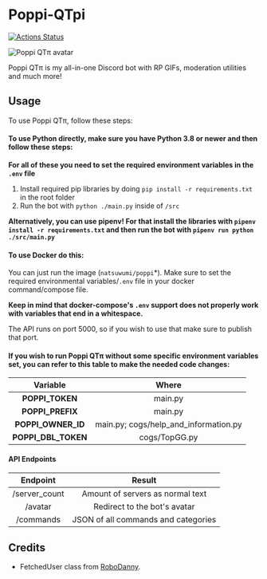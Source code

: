 ﻿# Poppi-QTpi
[![Actions Status](https://github.com/NatsumiHB/Poppi-QTpi/workflows/Publish%20Docker%20image/badge.svg)](https://github.com/NatsumiHB/Poppi-QTpi/actions)

![Poppi QTπ avatar](https://api.poppi-bot.xyz/avatar)

Poppi QTπ is my all-in-one Discord bot with RP GIFs, moderation utilities and much more!

## Usage
To use Poppi QTπ, follow these steps:

#### To use Python directly, make sure you have Python 3.8 or newer and then follow these steps:
**For all of these you need to set the required environment variables in the `.env` file**

1. Install required pip libraries by doing `pip install -r requirements.txt` in the root folder
2. Run the bot with `python ./main.py` inside of `/src`

**Alternatively, you can use pipenv! For that install the libraries with `pipenv install -r requirements.txt`
and then run the bot with `pipenv run python ./src/main.py`**

#### To use Docker do this:
You can just run the image (`natsuwumi/poppi`*). Make sure to set the required environmental variables/`.env` file in your docker command/compose file.

**Keep in mind that docker-compose's `.env` support does not properly work with variables that end in a whitespace.**

The API runs on port 5000, so if you wish to use that make sure to publish that port.

#### If you wish to run Poppi QTπ without some specific environment variables set, you can refer to this table to make the needed code changes:
| Variable            | Where                                 |
| :-----------------: | :-----------------------------------: |
| **POPPI_TOKEN**     | main.py                               |
| **POPPI_PREFIX**    | main.py                               |
| **POPPI_OWNER_ID**  | main.py; cogs/help_and_information.py |
| **POPPI_DBL_TOKEN** | cogs/TopGG.py                         |

#### API Endpoints
| Endpoint      | Result                              |
| :-----------: | :---------------------------------: |
| /server_count | Amount of servers as normal text    |
| /avatar       | Redirect to the bot's avatar        |
| /commands     | JSON of all commands and categories |

## Credits
-  FetchedUser class from [RoboDanny](https://github.com/Rapptz/RoboDanny/blob/18b92ae2f53927aedebc25fb5eca02c8f6d7a874/cogs/meta.py#L21). 
